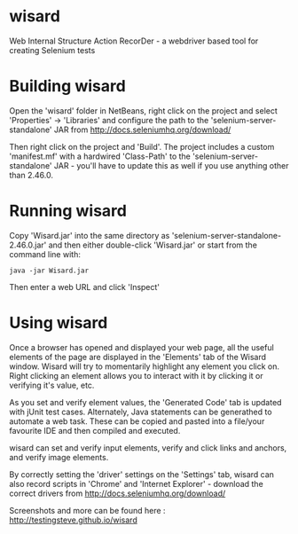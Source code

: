 wisard
======

Web Internal Structure Action RecorDer - a webdriver based tool for creating Selenium tests

Building wisard
===============
Open the 'wisard' folder in NetBeans, right click on the project and select 'Properties' -> 'Libraries' and configure the path to the 'selenium-server-standalone' JAR from http://docs.seleniumhq.org/download/

Then right click on the project and 'Build'. The project includes a custom 'manifest.mf' with a hardwired 'Class-Path' to the 'selenium-server-standalone' JAR - you'll have to update this as well if you use anything other than 2.46.0.

Running wisard
==============



Copy 'Wisard.jar' into the same directory as 'selenium-server-standalone-2.46.0.jar' and then either double-click 'Wisard.jar' or start from the command line with:

    java -jar Wisard.jar
    

Then enter a web URL and click 'Inspect'

Using wisard
============
Once a browser has opened and displayed your web page, all the useful elements of the page are displayed in the 'Elements' tab of the Wisard window. Wisard will try to momentarily highlight any element you click on. Right clicking an element allows you to interact with it by clicking it or verifying it's value, etc.

As you set and verify element values, the 'Generated Code' tab is updated with jUnit test cases. Alternately, Java statements can be generathed to automate a web task. These can be copied and pasted into a file/your favourite IDE and then compiled and executed.

wisard can set and verify input elements, verify and click links and anchors, and verify image elements.

By correctly setting the 'driver' settings on the 'Settings' tab, wisard can also record scripts in 'Chrome' and 'Internet Explorer' - download the correct drivers from http://docs.seleniumhq.org/download/


Screenshots and more can be found here : http://testingsteve.github.io/wisard
